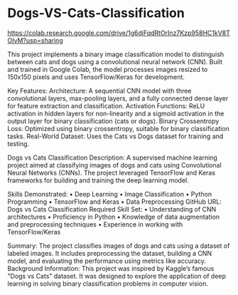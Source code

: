# Dogs-VS-Cats-Classification
https://colab.research.google.com/drive/1g6djFqdRtOrInz7Kzp958HC1kV8TOIvM?usp=sharing

This project implements a binary image classification model to distinguish between cats and dogs using a convolutional neural network (CNN). Built and trained in Google Colab, the model processes images resized to 150x150 pixels and uses TensorFlow/Keras for development.

Key Features:
Architecture: A sequential CNN model with three convolutional layers, max-pooling layers, and a fully connected dense layer for feature extraction and classification.
Activation Functions: ReLU activation in hidden layers for non-linearity and a sigmoid activation in the output layer for binary classification (cats or dogs).
Binary Crossentropy Loss: Optimized using binary crossentropy, suitable for binary classification tasks.
Real-World Dataset: Uses the Cats vs Dogs dataset for training and testing.

Dogs vs Cats Classification
Description: A supervised machine learning project aimed at classifying images of dogs and cats using Convolutional Neural Networks (CNNs). The project leveraged TensorFlow and Keras frameworks for building and training the deep learning model.
 
Skills Demonstrated:
•	Deep Learning
•	Image Classification
•	Python Programming
•	TensorFlow and Keras
•	Data Preprocessing
GitHub URL: Dogs vs Cats Classification
Required Skill Set:
•	Understanding of CNN architectures
•	Proficiency in Python
•	Knowledge of data augmentation and preprocessing techniques
•	Experience in working with TensorFlow/Keras
 
 
Summary: The project classifies images of dogs and cats using a dataset of labeled images. It includes preprocessing the dataset, building a CNN model, and evaluating the performance using metrics like accuracy.
Background Information: This project was inspired by Kaggle’s famous "Dogs vs Cats" dataset. It was designed to explore the application of deep learning in solving binary classification problems in computer vision.
